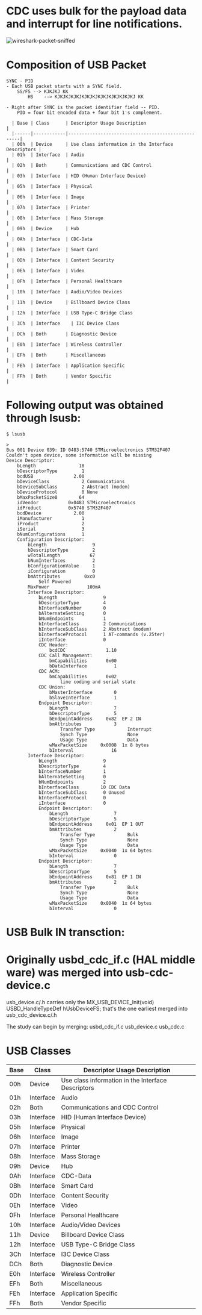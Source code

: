 # CDC uses bulk for the payload data and interrupt for line notifications. 
![wireshark-packet-sniffed](./media/wireshark-packet-sniffing.png)

# Composition of USB Packet
	SYNC - PID 
	- Each USB packet starts with a SYNC field.
	    SS/FS --> KJKJKJ KK 
			HS    --> KJKJKJKJKJKJKJKJKJKJKJKJKJKJKJ KK

	- Right after SYNC is the packet identifier field -- PID.
	    PID = four bit encoded data + four bit 1's complement. 

      | Base | Class      | Descriptor Usage Description                       |
      |------|------------|----------------------------------------------------|
      | 00h  | Device     | Use class information in the Interface Descriptors |
      | 01h  | Interface  | Audio                                              |
      | 02h  | Both       | Communications and CDC Control                     |
      | 03h  | Interface  | HID (Human Interface Device)                       |
      | 05h  | Interface  | Physical                                           |
      | 06h  | Interface  | Image                                              |
      | 07h  | Interface  | Printer                                            |
      | 08h  | Interface  | Mass Storage                                       |
      | 09h  | Device     | Hub                                                |
      | 0Ah  | Interface  | CDC-Data                                           |
      | 0Bh  | Interface  | Smart Card                                         |
      | 0Dh  | Interface  | Content Security                                   |
      | 0Eh  | Interface  | Video                                              |
      | 0Fh  | Interface  | Personal Healthcare                                |
      | 10h  | Interface  | Audio/Video Devices                                |
      | 11h  | Device     | Billboard Device Class                             |
      | 12h  | Interface  | USB Type-C Bridge Class                            |
      | 3Ch	 | Interface	| I3C Device Class                                   |
      | DCh  | Both       | Diagnostic Device                                  |
      | E0h  | Interface  | Wireless Controller                                |
      | EFh  | Both       | Miscellaneous                                      |
      | FEh  | Interface  | Application Specific                               |
      | FFh  | Both       | Vendor Specific                                    |






	
	


# Following output was obtained through lsusb:

	$ lsusb

	>
	Bus 001 Device 039: ID 0483:5740 STMicroelectronics STM32F407
	Couldn't open device, some information will be missing
	Device Descriptor:
		bLength                18
		bDescriptorType         1
		bcdUSB               2.00
		bDeviceClass            2 Communications
		bDeviceSubClass         2 Abstract (modem)
		bDeviceProtocol         0 None
		bMaxPacketSize0        64
		idVendor           0x0483 STMicroelectronics
		idProduct          0x5740 STM32F407
		bcdDevice            2.00
		iManufacturer           1 
		iProduct                2 
		iSerial                 3 
		bNumConfigurations      1
		Configuration Descriptor:
			bLength                 9
			bDescriptorType         2
			wTotalLength           67
			bNumInterfaces          2
			bConfigurationValue     1
			iConfiguration          0 
			bmAttributes         0xc0
				Self Powered
			MaxPower              100mA
			Interface Descriptor:
				bLength                 9
				bDescriptorType         4
				bInterfaceNumber        0
				bAlternateSetting       0
				bNumEndpoints           1
				bInterfaceClass         2 Communications
				bInterfaceSubClass      2 Abstract (modem)
				bInterfaceProtocol      1 AT-commands (v.25ter)
				iInterface              0 
				CDC Header:
					bcdCDC               1.10
				CDC Call Management:
					bmCapabilities       0x00
					bDataInterface          1
				CDC ACM:
					bmCapabilities       0x02
						line coding and serial state
				CDC Union:
					bMasterInterface        0
					bSlaveInterface         1 
				Endpoint Descriptor:
					bLength                 7
					bDescriptorType         5
					bEndpointAddress     0x82  EP 2 IN
					bmAttributes            3
						Transfer Type            Interrupt
						Synch Type               None
						Usage Type               Data
					wMaxPacketSize     0x0008  1x 8 bytes
					bInterval              16
			Interface Descriptor:
				bLength                 9
				bDescriptorType         4
				bInterfaceNumber        1
				bAlternateSetting       0
				bNumEndpoints           2
				bInterfaceClass        10 CDC Data
				bInterfaceSubClass      0 Unused
				bInterfaceProtocol      0 
				iInterface              0 
				Endpoint Descriptor:
					bLength                 7
					bDescriptorType         5
					bEndpointAddress     0x01  EP 1 OUT
					bmAttributes            2
						Transfer Type            Bulk
						Synch Type               None
						Usage Type               Data
					wMaxPacketSize     0x0040  1x 64 bytes
					bInterval               0
				Endpoint Descriptor:
					bLength                 7
					bDescriptorType         5
					bEndpointAddress     0x81  EP 1 IN
					bmAttributes            2
						Transfer Type            Bulk
						Synch Type               None
						Usage Type               Data
					wMaxPacketSize     0x0040  1x 64 bytes
					bInterval               0

# USB Bulk IN transction:




# Originally usbd_cdc_if.c (HAL middle ware) was merged into usb-cdc-device.c

usb_device.c/.h carries only 
    the MX_USB_DEVICE_Init(void) 
    USBD_HandleTypeDef hUsbDeviceFS;
	that's the one earliest merged into usb_cdc_device.c/.h


The study can begin by merging:
	usbd_cdc_if.c
  usb_device.c
	usb_cdc.c

# USB Classes
| Base | Class      | Descriptor Usage Description                       |
|------|------------|----------------------------------------------------|
| 00h  | Device     | Use class information in the Interface Descriptors |
| 01h  | Interface  | Audio                                              |
| 02h  | Both       | Communications and CDC Control                     |
| 03h  | Interface  | HID (Human Interface Device)                       |
| 05h  | Interface  | Physical                                           |
| 06h  | Interface  | Image                                              |
| 07h  | Interface  | Printer                                            |
| 08h  | Interface  | Mass Storage                                       |
| 09h  | Device     | Hub                                                |
| 0Ah  | Interface  | CDC-Data                                           |
| 0Bh  | Interface  | Smart Card                                         |
| 0Dh  | Interface  | Content Security                                   |
| 0Eh  | Interface  | Video                                              |
| 0Fh  | Interface  | Personal Healthcare                                |
| 10h  | Interface  | Audio/Video Devices                                |
| 11h  | Device     | Billboard Device Class                             |
| 12h  | Interface  | USB Type-C Bridge Class                            |
| 3Ch	 | Interface	| I3C Device Class                                   |
| DCh  | Both       | Diagnostic Device                                  |
| E0h  | Interface  | Wireless Controller                                |
| EFh  | Both       | Miscellaneous                                      |
| FEh  | Interface  | Application Specific                               |
| FFh  | Both       | Vendor Specific                                    |





